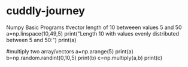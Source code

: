 # cuddly-journey
Numpy Basic Programs
#vector length of 10 betweeen values 5 and 50
a=np.linspace(10,49,5)
print("Length 10 with values evenly distributed between 5 and 50:")
print(a)



#multiply two array/vectors
a=np.arange(5)
print(a)
b=np.random.randint(0,10,5)
print(b)
c=np.multiply(a,b)
print(c)

